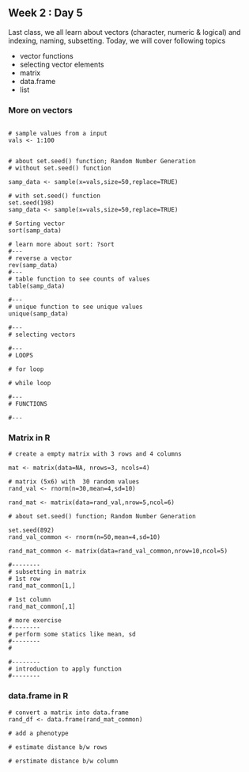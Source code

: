 ## Week 2 : Day 5
Last class, we all learn about vectors (character, numeric & logical) and indexing, naming, subsetting.
Today, we will cover following topics
- vector functions
- selecting vector elements
- matrix
- data.frame
- list

### More on vectors
```{}

# sample values from a input
vals <- 1:100


# about set.seed() function; Random Number Generation
# without set.seed() function

samp_data <- sample(x=vals,size=50,replace=TRUE)

# with set.seed() function
set.seed(198)
samp_data <- sample(x=vals,size=50,replace=TRUE)

# Sorting vector
sort(samp_data)

# learn more about sort: ?sort
#---
# reverse a vector
rev(samp_data)
#---
# table function to see counts of values
table(samp_data)

#---
# unique function to see unique values
unique(samp_data)

#---
# selecting vectors

#---
# LOOPS

# for loop

# while loop

#---
# FUNCTIONS

#---
```

### Matrix in R
```{R}
# create a empty matrix with 3 rows and 4 columns

mat <- matrix(data=NA, nrows=3, ncols=4)

# matrix (5x6) with  30 random values
rand_val <- rnorm(n=30,mean=4,sd=10)

rand_mat <- matrix(data=rand_val,nrow=5,ncol=6)

# about set.seed() function; Random Number Generation

set.seed(892)
rand_val_common <- rnorm(n=50,mean=4,sd=10)

rand_mat_common <- matrix(data=rand_val_common,nrow=10,ncol=5)

#--------
# subsetting in matrix
# 1st row
rand_mat_common[1,]

# 1st column 
rand_mat_common[,1]

# more exercise
#--------
# perform some statics like mean, sd 
#--------
# 

#--------
# introduction to apply function
#--------

```
### data.frame in R
```{R}
# convert a matrix into data.frame
rand_df <- data.frame(rand_mat_common)

# add a phenotype

# estimate distance b/w rows

# erstimate distance b/w column


```


